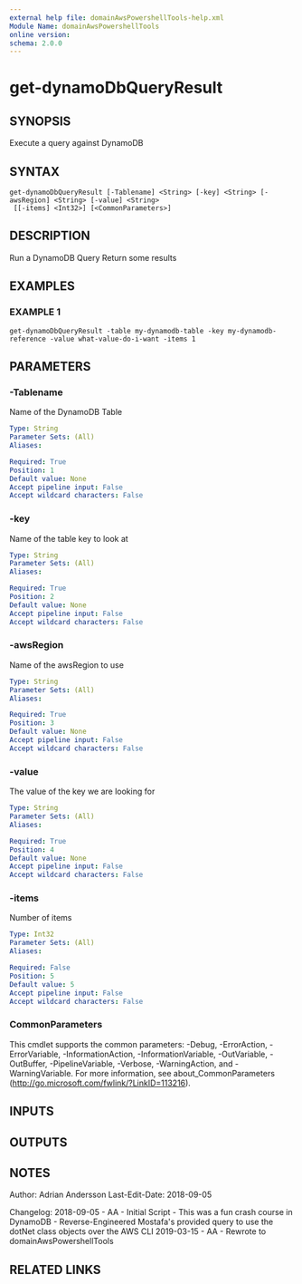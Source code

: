 ```yaml
---
external help file: domainAwsPowershellTools-help.xml
Module Name: domainAwsPowershellTools
online version:
schema: 2.0.0
---
```


# get-dynamoDbQueryResult

## SYNOPSIS
Execute a query against DynamoDB

## SYNTAX

```
get-dynamoDbQueryResult [-Tablename] <String> [-key] <String> [-awsRegion] <String> [-value] <String>
 [[-items] <Int32>] [<CommonParameters>]
```

## DESCRIPTION
Run a DynamoDB Query
Return some results

## EXAMPLES

### EXAMPLE 1
```
get-dynamoDbQueryResult -table my-dynamodb-table -key my-dynamodb-reference -value what-value-do-i-want -items 1
```

## PARAMETERS

### -Tablename
Name of the DynamoDB Table

```yaml
Type: String
Parameter Sets: (All)
Aliases:

Required: True
Position: 1
Default value: None
Accept pipeline input: False
Accept wildcard characters: False
```

### -key
Name of the table key to look at

```yaml
Type: String
Parameter Sets: (All)
Aliases:

Required: True
Position: 2
Default value: None
Accept pipeline input: False
Accept wildcard characters: False
```

### -awsRegion
Name of the awsRegion to use

```yaml
Type: String
Parameter Sets: (All)
Aliases:

Required: True
Position: 3
Default value: None
Accept pipeline input: False
Accept wildcard characters: False
```

### -value
The value of the key we are looking for

```yaml
Type: String
Parameter Sets: (All)
Aliases:

Required: True
Position: 4
Default value: None
Accept pipeline input: False
Accept wildcard characters: False
```

### -items
Number of items

```yaml
Type: Int32
Parameter Sets: (All)
Aliases:

Required: False
Position: 5
Default value: 5
Accept pipeline input: False
Accept wildcard characters: False
```

### CommonParameters
This cmdlet supports the common parameters: -Debug, -ErrorAction, -ErrorVariable, -InformationAction, -InformationVariable, -OutVariable, -OutBuffer, -PipelineVariable, -Verbose, -WarningAction, and -WarningVariable.
For more information, see about_CommonParameters (http://go.microsoft.com/fwlink/?LinkID=113216).

## INPUTS

## OUTPUTS

## NOTES
Author: Adrian Andersson
Last-Edit-Date: 2018-09-05


Changelog:
    2018-09-05 - AA
        - Initial Script
        - This was a fun crash course in DynamoDB
        - Reverse-Engineered Mostafa's provided query to use the dotNet class objects over the AWS CLI
    2019-03-15 - AA
        - Rewrote to domainAwsPowershellTools

## RELATED LINKS
